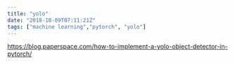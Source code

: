 ```yaml
---
title: "yolo"
date: "2018-10-09T07:11:21Z"
tags: ["machine learning","pytorch", "yolo"]
---
```


https://blog.paperspace.com/how-to-implement-a-yolo-object-detector-in-pytorch/

